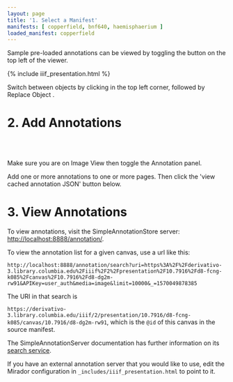 ```yaml
---
layout: page
title: '1. Select a Manifest'
manifests: [ copperfield, bnf640, haemisphaerium ]
loaded_manifest: copperfield
---
```

<script src="https://use.fontawesome.com/884e80fbb8.js"></script>
<div id="1" style="position:absolute;top:0px;"></div>

Sample pre-loaded annotations can be viewed by toggling the <i class="fa fa-comments" aria-hidden="true"></i> button on the top left of the viewer.

{% include iiif_presentation.html %}

Switch between objects by clicking <i class="fa fa-th-large"></i> in the top left corner, followed by Replace Object <i class="fa fa-refresh"></i>.

<div id="2"></div>
<h1 class="h0">2. Add Annotations</h1>
<br>
<div class="col-4 sm-width-full border-top-thin"></div>
<br>

Make sure you are on Image View <i class="fa fa-photo"></i> then toggle the Annotation <i class="fa fa-comments"></i> panel.

Add one or more annotations to one or more pages. Then click the 'view cached annotation JSON' button below.

<div id="3"></div>
<h1 class="h0">3. View Annotations</h1>

To view annotations, visit the SimpleAnnotationStore server: [http://localhost:8888/annotation/](http://localhost:8888/annotation/).

To view the annotation list for a given canvas, use a url like this:

```http://localhost:8888/annotation/search?uri=https%3A%2F%2Fderivativo-3.library.columbia.edu%2Fiiif%2F2%2Fpresentation%2F10.7916%2Fd8-fcng-k085%2Fcanvas%2F10.7916%2Fd8-dg2m-rw91&APIKey=user_auth&media=image&limit=10000&_=1570049878385```

The URI in that search is

```https://derivativo-3.library.columbia.edu/iiif/2/presentation/10.7916/d8-fcng-k085/canvas/10.7916/d8-dg2m-rw91```, which is the ```@id``` of this canvas in the source manifest.

The SimpleAnnotationServer documentation has further information on its [search service](https://github.com/glenrobson/SimpleAnnotationServer/blob/master/doc/IIIFSearch.md).

If you have an external annotation server that you would like to use, edit the Mirador configuration in ```_includes/iiif_presentation.html``` to point to it.